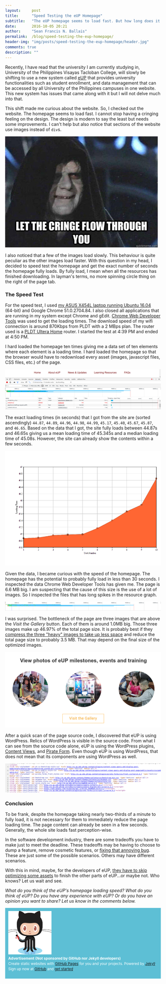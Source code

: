 ```yaml
---
layout:     post
title:      "Speed Testing the eUP Homepage"
subtitle:   "The eUP homepage seems to load fast. But how long does it really fully load?"
date:       2016-10-05 20:21
author:     "Sean Francis N. Ballais"
permalink:  /blog/speed-testing-the-eup-homepage/
header-img: "img/posts/speed-testing-the-eup-homepage/header.jpg"
comments: true
description: ""
---
```


Recently, I have read that the university I am currently studying in, University of the Philippines Visayas Tacloban College, will slowly be shifting to use a new system called [eUP](http://e.up.edu.ph/) that provides university functionalities such as student enrollment, and data management that can be accessed by all University of the Philippines campuses in one website. This new system has issues that came along with it but I will not  delve much into that.

This shift made me curious about the website. So, I checked out the website. The homepage seems to load fast. I cannot stop having a cringing feeling on the design. The design is modern to say the least but needs some improvements. I can't help but also notice that sections of the website use images instead of `div`s.

![I cringe.](/static/img/posts/speed-testing-the-eup-homepage/cringe.jpg)

I also noticed that a few of the images load slowly. This behaviour is quite peculiar as the other images load faster. With this question in my head, I decided to speed test the homepage and get the exact number of seconds the homepage fully loads. By fully load, I mean when all the resources has finished downloading. In layman's terms, no more spinning circle thing on the right of the page tab.

### The Speed Test

For the speed test, I used [my ASUS X454L laptop running Ubuntu 16.04](/blog/why-linux/) (64-bit) and Google Chrome 51.0.2704.84. I also closed all applications that are running in my system except Chrome and gEdit. [Chrome Web Developer Tools](https://developers.google.com/web/tools/chrome-devtools/?hl=en) was used to get the loading times. The download speed of my wifi connection is around 870Kbps from PLDT with a 2 MBps plan. The router used is a [PLDT Ultera Home](http://pldthome.com/ultera) router. I started the test at 4:39 PM and ended at 4:50 PM.

I hard loaded the homepage ten times giving me a data set of ten elements where each element is a loading time. I hard loaded the homepage so that the browser would have to redownload every asset (images, javascript files, CSS files, etc.) of the page.

![Chrome Web Developer Tools](/static/img/posts/speed-testing-the-eup-homepage/web-developer-tools.png)

The exact loading times (in seconds) that I got from the site are (sorted ascendingly) `44.87`, `44.89`, `44.96`, `44.98`, `44.99`, `45.17`, `45.40`, `45.67`, `45.87`, and `46.65`. Based on the data that I got, the site fully loads between 44.87s and 46.65s giving us a mean loading time of 45.345s and a median loading time of 45.08s. However, the site can already show the contents within a few seconds.

![Graph](/static/img/posts/speed-testing-the-eup-homepage/chart.png)

Given the data, I became curious with the speed of the homepage. The homepage has the potential to probably fully load in less than 30 seconds. I inspected the data Chrome Web Developer Tools has given me. The page is 6.6 MB big. I am suspecting that the cause of this size is the use of a lot of images. So I inspected the files that has long spikes in the resource graph.

![Resource spike](/static/img/posts/speed-testing-the-eup-homepage/spikes.png)

I was surprised. The bottleneck of the page are three images that are above the *Visit the Gallery* button. Each of them is around 1.0MB big. Those three images make up 46.97% of the total page size. It is probably best if they [compress the three "heavy" images to take up less space](https://blog.codinghorror.com/a-comparison-of-jpeg-compression-levels-and-recompression/) and reduce the total page size to probably 3.5 MB. That may depend on the final size of the optimized images.

![The three heavy images](/static/img/posts/speed-testing-the-eup-homepage/three-images.png)

After a quick scan of the page source code, I discovered that eUP is using WordPress. Relics of WordPress is visible in the source code. From what I can see from the source code alone, eUP is using the WordPress plugins, [Content Views](https://wordpress.org/plugins/content-views-query-and-display-post-page/), and [Pirate Form](https://wordpress.org/plugins/pirate-forms/). Even though eUP is using WordPress, that does not mean that its components are using WordPress as well.

![The source code](/static/img/posts/speed-testing-the-eup-homepage/wordpress.png)

### Conclusion

To be frank, despite the homepage taking nearly two-thirds of a minute to fully load, it is not necessary for them to immediately reduce the page loading time. The page content can already be seen in a few seconds. Generally, the whole site loads fast perception-wise.

In the software development industry, there are some tradeoffs you have to make just to meet the deadline. These tradeoffs may be having to choose to dump a feature, remove cosmetic features, or [fixing that annoying bug](http://www.joelonsoftware.com/articles/fog0000000014.html). These are just some of the possible scenarios. Others may have different scenarios.

With this in mind, maybe, for the developers of eUP, [they have to skip optimizing some assets](/blog/5-lessons-learned-from-developing-a-school-election-system/) to finish the other parts of eUP...or maybe not. Who knows? Let us wait and see.

*What do you think of the eUP's homepage loading speed? What do you think of eUP? Do you have any experience with eUP? Or do you have an opinion you want to share? Let us know in the comments below.*

<div class="row" style="background-color: rgb(93, 191, 213); color: #ffffff; padding: 10px;">
    <div class="col-xs-3">
        <img src="/static/img/posts/speed-testing-the-eup-homepage/octojekyll.png" width="140" height="140">
    </div>
    <div class="col-xs-9">
        <p style="margin-top: 0;">
            <small>
                <strong>Advertisement (Not sponsored by GitHub nor Jekyll developers)</strong><br />
                Create static websites with <a href="https://pages.github.com/">GitHub Pages</a> for you and your projects. Powered by <a href="http://jekyllrb.com">Jekyll</a>. Sign up now at <a href="https://www.github.com/">GitHub</a> and <a href="https://pages.github.com/">get started</a>.
            </small>
        </p>
    </div>
</div>
